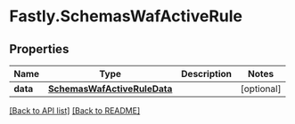 # Fastly.SchemasWafActiveRule

## Properties

Name | Type | Description | Notes
------------ | ------------- | ------------- | -------------
**data** | [**SchemasWafActiveRuleData**](SchemasWafActiveRuleData.md) |  | [optional] 



[[Back to API list]](../../README.md#endpoints) [[Back to README]](../../README.md)
